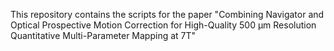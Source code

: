 This repository contains the scripts for the paper "Combining Navigator and Optical Prospective Motion Correction for High-Quality 500 μm Resolution Quantitative Multi-Parameter Mapping at 7T"
